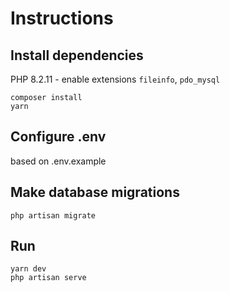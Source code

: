 # Instructions
## Install dependencies
PHP 8.2.11 - enable extensions `fileinfo`, `pdo_mysql`
```
composer install
yarn
```
## Configure .env
based on .env.example
## Make database migrations
```
php artisan migrate
```
## Run
```
yarn dev
php artisan serve
```